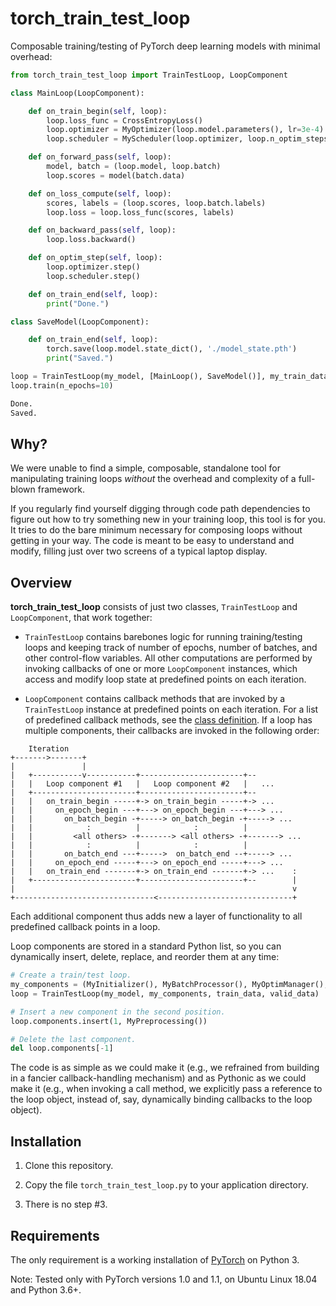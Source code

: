 # torch_train_test_loop

Composable training/testing of PyTorch deep learning models with minimal overhead:

```python
from torch_train_test_loop import TrainTestLoop, LoopComponent

class MainLoop(LoopComponent):

    def on_train_begin(self, loop):
        loop.loss_func = CrossEntropyLoss()
        loop.optimizer = MyOptimizer(loop.model.parameters(), lr=3e-4)
        loop.scheduler = MyScheduler(loop.optimizer, loop.n_optim_steps)

    def on_forward_pass(self, loop):
        model, batch = (loop.model, loop.batch)
        loop.scores = model(batch.data)

    def on_loss_compute(self, loop):
        scores, labels = (loop.scores, loop.batch.labels)
        loop.loss = loop.loss_func(scores, labels)

    def on_backward_pass(self, loop):
        loop.loss.backward()

    def on_optim_step(self, loop):
        loop.optimizer.step()
        loop.scheduler.step()

    def on_train_end(self, loop):
        print("Done.")

class SaveModel(LoopComponent):

    def on_train_end(self, loop):
        torch.save(loop.model.state_dict(), './model_state.pth')
        print("Saved.")

loop = TrainTestLoop(my_model, [MainLoop(), SaveModel()], my_train_data, my_valid_data)
loop.train(n_epochs=10)

Done.
Saved.

```

## Why?

We were unable to find a simple, composable, standalone tool for manipulating training loops *without* the overhead and complexity of a full-blown framework.

If you regularly find yourself digging through code path dependencies to figure out how to try something new in your training loop, this tool is for you. It tries to do the bare minimum necessary for composing loops without getting in your way. The code is meant to be easy to understand and modify, filling just over two screens of a typical laptop display.

## Overview

**torch_train_test_loop** consists of just two classes, `TrainTestLoop` and `LoopComponent`, that work together:

* `TrainTestLoop` contains barebones logic for running training/testing loops and keeping track of number of epochs, number of batches, and other control-flow variables. All other computations are performed by invoking callbacks of one or more `LoopComponent` instances, which access and modify loop state at predefined points on each iteration.

* `LoopComponent` contains callback methods that are invoked by a `TrainTestLoop` instance at predefined points on each iteration. For a list of predefined callback methods, see the [class definition](torch_train_test_loop.py). If a loop has multiple components, their callbacks are invoked in the following order:

```
    Iteration
+------->-------+
|               |
|   +-----------v-----------+-----------------------+--
|   |   Loop component #1   |   Loop component #2   |   ...
|   +-----------------------+-----------------------+--
|   |   on_train_begin -----+-> on_train_begin -----+-> ...
|   |     on_epoch_begin ---+---> on_epoch_begin ---+---> ...
|   |       on_batch_begin -+-----> on_batch_begin -+-----> ...
|   |            :          |            :          |
|   |         <all others> -+-------> <all others> -+-------> ...
|   |            :          |            :          |
|   |       on_batch_end ---+----->  on_batch_end --+-----> ...
|   |     on_epoch_end -----+---> on_epoch_end -----+---> ...
|   |   on_train_end -------+-> on_train_end -------+-> ...    :
|   +-----------------------+-----------------------+--        |
|                                                              v
+-------------------------------<------------------------------+
```

Each additional component thus adds new a layer of functionality to all predefined callback points in a loop.

Loop components are stored in a standard Python list, so you can dynamically insert, delete, replace, and reorder them at any time:

```python
# Create a train/test loop.
my_components = (MyInitializer(), MyBatchProcessor(), MyOptimManager(), MyStats())
loop = TrainTestLoop(my_model, my_components, train_data, valid_data)

# Insert a new component in the second position.
loop.components.insert(1, MyPreprocessing())

# Delete the last component.
del loop.components[-1]
```

The code is as simple as we could make it (e.g., we refrained from building in a fancier callback-handling mechanism) and as Pythonic as we could make it (e.g., when invoking a call method, we explicitly pass a reference to the loop object, instead of, say, dynamically binding callbacks to the loop object).

## Installation

1. Clone this repository.

2. Copy the file `torch_train_test_loop.py` to your application directory.

3. There is no step #3.

## Requirements

The only requirement is a working installation of [PyTorch](https://pytorch.org/) on Python 3.

Note: Tested only with PyTorch versions 1.0 and 1.1, on Ubuntu Linux 18.04 and Python 3.6+.
